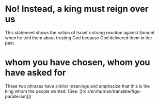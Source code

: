 # No! Instead, a king must reign over us

This statement shows the nation of Israel's strong reaction against Samuel when he told them about trusting God because God delivered them in the past.

# whom you have chosen, whom you have asked for

These two phrases have similar meanings and emphasize that this is the king whom the people wanted. (See: [[rc://en/ta/man/translate/figs-parallelism]])